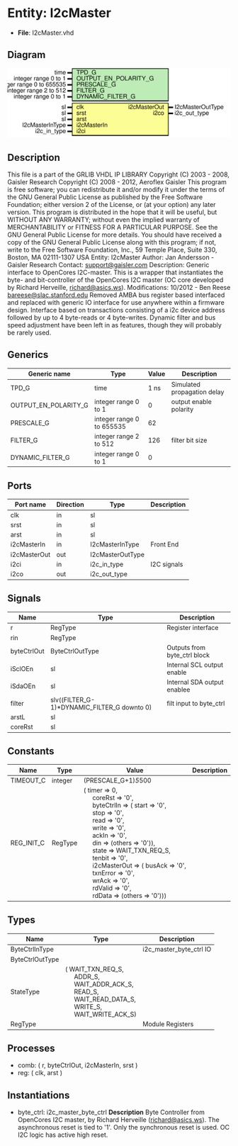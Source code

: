 # Entity: I2cMaster

- **File**: I2cMaster.vhd
## Diagram

![Diagram](I2cMaster.svg "Diagram")
## Description

 This file is a part of the GRLIB VHDL IP LIBRARY
 Copyright (C) 2003 - 2008, Gaisler Research
 Copyright (C) 2008 - 2012, Aeroflex Gaisler
 This program is free software; you can redistribute it and/or modify
 it under the terms of the GNU General Public License as published by
 the Free Software Foundation; either version 2 of the License, or
 (at your option) any later version.
 This program is distributed in the hope that it will be useful,
 but WITHOUT ANY WARRANTY; without even the implied warranty of
 MERCHANTABILITY or FITNESS FOR A PARTICULAR PURPOSE.  See the
 GNU General Public License for more details.
 You should have received a copy of the GNU General Public License
 along with this program; if not, write to the Free Software
 Foundation, Inc., 59 Temple Place, Suite 330, Boston, MA  02111-1307  USA
Entity:      I2cMaster
Author:      Jan Andersson - Gaisler Research
Contact:     support@gaisler.com
Description:
        Generic interface to OpenCores I2C-master. This is a wrapper
        that instantiates the byte- and bit-controller of the OpenCores I2C
        master (OC core developed by Richard Herveille, richard@asics.ws).
Modifications:
  10/2012 - Ben Reese <bareese@slac.stanford.edu>
    Removed AMBA bus register based interfaced and replaced with generic
    IO interface for use anywhere within a firmware design.
    Interface based on transactions consisting of a i2c device address
    followed by up to 4 byte-reads or 4 byte-writes.
    Dynamic filter and bus speed adjustment have been left in as features,
    though they will probably be rarely used.
## Generics

| Generic name         | Type                      | Value | Description                 |
| -------------------- | ------------------------- | ----- | --------------------------- |
| TPD_G                | time                      | 1 ns  | Simulated propagation delay |
| OUTPUT_EN_POLARITY_G | integer range 0 to 1      | 0     | output enable polarity      |
| PRESCALE_G           | integer range 0 to 655535 | 62    |                             |
| FILTER_G             | integer range 2 to 512    | 126   | filter bit size             |
| DYNAMIC_FILTER_G     | integer range 0 to 1      | 0     |                             |
## Ports

| Port name    | Direction | Type             | Description |
| ------------ | --------- | ---------------- | ----------- |
| clk          | in        | sl               |             |
| srst         | in        | sl               |             |
| arst         | in        | sl               |             |
| i2cMasterIn  | in        | I2cMasterInType  | Front End   |
| i2cMasterOut | out       | I2cMasterOutType |             |
| i2ci         | in        | i2c_in_type      | I2C signals |
| i2co         | out       | i2c_out_type     |             |
## Signals

| Name        | Type                                        | Description                  |
| ----------- | ------------------------------------------- | ---------------------------- |
| r           | RegType                                     | Register interface           |
| rin         | RegType                                     |                              |
| byteCtrlOut | ByteCtrlOutType                             | Outputs from byte_ctrl block |
| iSclOEn     | sl                                          | Internal SCL output enable   |
| iSdaOEn     | sl                                          | Internal SDA output enablee  |
| filter      | slv((FILTER_G-1)*DYNAMIC_FILTER_G downto 0) | filt input to byte_ctrl      |
| arstL       | sl                                          |                              |
| coreRst     | sl                                          |                              |
## Constants

| Name       | Type    | Value                                                                                                                                                                                                                                                                                                                                                                                                                                                                                                                                                                                                                                                                                                                                                                                                                                                                                                                                                                                                                              | Description |
| ---------- | ------- | ---------------------------------------------------------------------------------------------------------------------------------------------------------------------------------------------------------------------------------------------------------------------------------------------------------------------------------------------------------------------------------------------------------------------------------------------------------------------------------------------------------------------------------------------------------------------------------------------------------------------------------------------------------------------------------------------------------------------------------------------------------------------------------------------------------------------------------------------------------------------------------------------------------------------------------------------------------------------------------------------------------------------------------- | ----------- |
| TIMEOUT_C  | integer |  (PRESCALE_G+1)*5*500                                                                                                                                                                                                                                                                                                                                                                                                                                                                                                                                                                                                                                                                                                                                                                                                                                                                                                                                                                                                              |             |
| REG_INIT_C | RegType |  (       timer        => 0,<br><span style="padding-left:20px">       coreRst      => '0',<br><span style="padding-left:20px">       byteCtrlIn   => (          start     => '0',<br><span style="padding-left:20px">          stop      => '0',<br><span style="padding-left:20px">          read      => '0',<br><span style="padding-left:20px">          write     => '0',<br><span style="padding-left:20px">          ackIn     => '0',<br><span style="padding-left:20px">          din       => (others => '0')),<br><span style="padding-left:20px">       state        => WAIT_TXN_REQ_S,<br><span style="padding-left:20px">       tenbit       => '0',<br><span style="padding-left:20px">       i2cMasterOut => (          busAck    => '0',<br><span style="padding-left:20px">          txnError  => '0',<br><span style="padding-left:20px">          wrAck     => '0',<br><span style="padding-left:20px">          rdValid   => '0',<br><span style="padding-left:20px">          rdData    => (others => '0'))) |             |
## Types

| Name            | Type                                                                                                                                                                                                                                                                                                                     | Description             |
| --------------- | ------------------------------------------------------------------------------------------------------------------------------------------------------------------------------------------------------------------------------------------------------------------------------------------------------------------------ | ----------------------- |
| ByteCtrlInType  |                                                                                                                                                                                                                                                                                                                          | i2c_master_byte_ctrl IO |
| ByteCtrlOutType |                                                                                                                                                                                                                                                                                                                          |                         |
| StateType       | ( WAIT_TXN_REQ_S,<br><span style="padding-left:20px"> ADDR_S,<br><span style="padding-left:20px"> WAIT_ADDR_ACK_S,<br><span style="padding-left:20px"> READ_S,<br><span style="padding-left:20px"> WAIT_READ_DATA_S,<br><span style="padding-left:20px"> WRITE_S,<br><span style="padding-left:20px"> WAIT_WRITE_ACK_S)  |                         |
| RegType         |                                                                                                                                                                                                                                                                                                                          | Module Registers        |
## Processes
- comb: ( r, byteCtrlOut, i2cMasterIn, srst )
- reg: ( clk, arst )
## Instantiations

- byte_ctrl: i2c_master_byte_ctrl
**Description**
Byte Controller from OpenCores I2C master,
by Richard Herveille (richard@asics.ws). The asynchronous
reset is tied to '1'. Only the synchronous reset is used.
OC I2C logic has active high reset.

